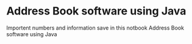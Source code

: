 # Address Book software using Java
Importent numbers and information save in this notbook
Address Book software using Java
